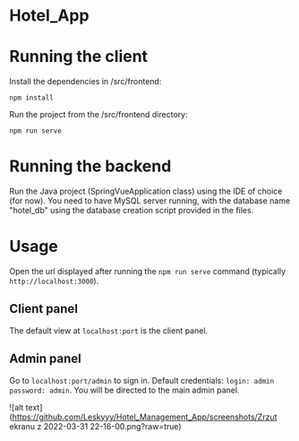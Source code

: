 # Hotel_App

# Running the client

Install the dependencies in /src/frontend:

`npm install`

Run the project from the /src/frontend directory:

`npm run serve`

# Running the backend

Run the Java project (SpringVueApplication class) using the IDE of choice (for now).
You need to have MySQL server running, with the database name "hotel_db" using the database creation script provided in the files. 

# Usage

Open the url displayed after running the `npm run serve` command (typically `http://localhost:3000`).

## Client panel
The default view at `localhost:port` is the client panel.

## Admin panel
Go to `localhost:port/admin` to sign in. Default credentials: `login: admin` `password: admin`.
You will be directed to the main admin panel.

![alt text](https://github.com/Leskyyy/Hotel_Management_App/screenshots/Zrzut ekranu z 2022-03-31 22-16-00.png?raw=true)
